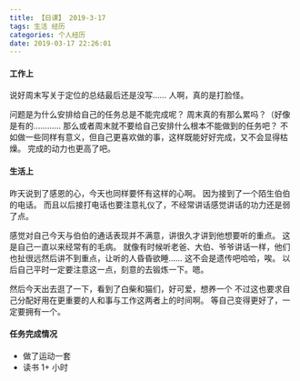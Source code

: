 ```yaml
---
title: 【日课】 2019-3-17
tags: 生活 经历
categories: 个人经历
date: 2019-03-17 22:26:01
---
```



#### 工作上
说好周末写关于定位的总结最后还是没写……
人啊，真的是打脸怪。

问题是为什么安排给自己的任务总是不能完成呢？
周末真的有那么累吗？（好像是有的…………
那么或者周末就不要给自己安排什么根本不能做到的任务吧？
不如做一些同样有意义，但自己更喜欢做的事，这样既能好好完成，又不会显得枯燥。
完成的动力也更高了吧。

#### 生活上
昨天说到了感恩的心，今天也同样要怀有这样的心啊。
因为接到了一个陌生伯伯的电话。
而且以后接打电话也要注意礼仪了，不经常讲话感觉讲话的功力还是弱了点。

感觉对自己今天与伯伯的通话表现并不满意，讲很久才讲到他想要听的重点。
这是自己一直以来经常有的毛病。
就像有时候听老爸、大伯、爷爷讲话一样，他们也扯很远然后讲不到重点，让听的人昏昏欲睡……
这不会是遗传吧哈哈，唉。
以后自己平时一定要注意这一点，刻意的去锻炼一下。嗯。

然后今天出去逛了一下，看到了白柴和猫们，好可爱，想养一个
不过这也要求自己分配好用在更重要的人和事与工作这两者上的时间啊。
等自己变得更好了，一定要拥有一个。

#### 任务完成情况
* 做了运动一套
* 读书 1+ 小时
  
